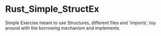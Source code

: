 # Rust_Simple_StructEx
Simple Exercise meant to use Structures, different files and 'imports', toy around with the borrowing mechanism and implements.
